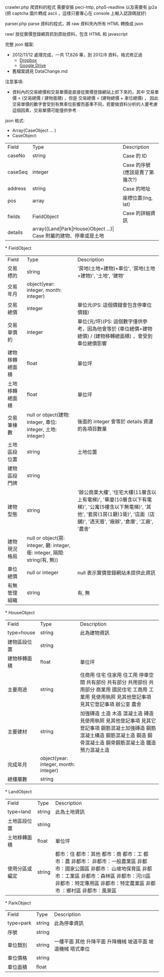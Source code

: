 crawler.php 
爬資料的程式
需要安裝 pecl-http, php5-readline
以及需要有 jp2a (把 captcha 圖片轉成 ascii ，這樣只要專心在 console 上輸入認證碼就好)

parser.php
parse 資料的程式，將 raw 資料夾內所有 HTML 轉換成 json

raw/
放從實價登錄網頁抓到原始資料，包含 HTML 和 javascript

完整 json 檔案:
* 2012/11/12 處理完成，一共 17,826 筆，到 2012/8 資料，格式修正過
    * [Dropbox](https://www.dropbox.com/s/7u2h5h3aejaz7t5/realprice20121112.json)
    * [Google Drive](https://docs.google.com/file/d/0B_CxAZD9rYXMZGF6NHlwUktaRjA/edit)
* 舊檔案請見 DataChange.md

注意事項:
* 資料內的交易總價和交易單價是直接從實價登錄網站上抓下來的，其中 交易單價 = (交易總價 / 建物面積) ，但是 交易總價 = (建物總價 + 車位總價) ，
  因此交易單價的數字會受到有無車位影響而基準不同，若要做資料分析的人要考慮這個因素，交易單價可能僅供參考


json 格式:
* Array(CaseObject ... )
* CaseObject:
<table>
  <tr>
    <td>Field</td>
    <td>Type</td>
    <td>Description</td>
  </tr>
  <tr>
    <td>caseNo</td>
    <td>string</td>
    <td>Case 的 ID</td>
  </tr>
  <tr>
    <td>caseSeq</td>
    <td>integer</td>
    <td>Case 的序號(應該是賣了第幾次?)</td>
  </tr>
  <tr>
    <td>address</td>
    <td>string</td>
    <td>Case 的地址</td>
  </tr>
  <tr>
    <td>pos</td>
    <td>array</td>
    <td>座標位置(lng, lat)</td>
  </tr>
  <tr>
    <td>fields</td>
    <td>FieldObject</td>
    <td>Case 的詳細資訊</td>
  </tr>
  <tr>
    <td>details</td>
    <td>array({Land|Park|House}Object ...)| Case 附屬的建物、停車或是土地</td>
  </tr>
</table>
* FieldObject
<table>
  <tr>
    <td>Field</td>
    <td>Type</td>
    <td>Description</td>
  </tr>
  <tr>
    <td>交易標的</td>
    <td>string</td>
    <td>'房地(土地+建物)+車位', '房地(土地+建物)', '土地', '建物'</td>
  </tr>
  <tr>
    <td>交易年月</td>
    <td>object(year: integer, month: integer)</td>
    <td></td></tr>
  <tr>
    <td>交易總價</td>
    <td>integer</td>
    <td>單位元(PS: 這個價錢會包含停車位價錢)</td>
  </tr>
  <tr>
    <td>交易單價 約</td>
    <td>integer</td>
    <td>單位(元/坪)(PS: 這個數字僅供參考，因為他會等於 (車位總價+建物總價) / (建物移轉總面積) ，會受到車位總價影響</td>
  </tr>
  <tr>
    <td>建物移轉總面積</td>
    <td>float</td>
    <td>單位坪</td>
  </tr>
  <tr>
    <td>土地移轉總面積</td>
    <td>float</td>
    <td>單位坪</td>
  </tr>
  <tr>
    <td>交易筆棟數</td>
    <td>null or object(建物: integer, 車位: integer, 土地: integer)</td>
    <td>後面的 integer 會等於 details 資運的各項目數量</td>
  </tr>
  <tr>
    <td>土地區段位置</td>
    <td>string</td>
    <td>土地位置</td>
  </tr>
  <tr>
    <td>建物區段門牌</td>
    <td>string</td>
    <td></td></tr>
  <tr>
    <td>建物型態</td>
    <td>string</td>
    <td>'辦公商業大樓', '住宅大樓(11層含以上有電梯)', '華廈(10層含以下有電梯)', '公寓(5樓含以下無電梯)', '其他', '套房(1房(1廳)1衛)', '店面（店舖)', '透天厝', '廠辦', '倉庫', '工廠', '農舍'</td>
  </tr>
  <tr>
    <td>建物現況格局</td>
    <td>null or object(房: integer, 廳: integer, 衛: integer, 隔間: string(有, 無))</td>
    <td></td>
  </tr>
  <tr>
    <td>車位總價</td>
    <td>null or integer</td>
    <td>null 表示實價登錄網站未提供此資訊</td></tr>
  <tr>
    <td>有無管理組織</td>
    <td>string</td>
    <td>有, 無</td>
  </tr>
</table>
* HouseObject
<table>
  <tr>
    <td>Field</td>
    <td>Type</td>
    <td>Description</td>
  </tr>
  <tr>
    <td>type=house</td>
    <td>string</td>
    <td>此為建物資訊</td>
  </tr>
  <tr>
    <td>建物區段位置</td>
    <td>string</td>
    <td></td></tr>
  <tr>
    <td>建物移轉面積</td>
    <td>float</td>
    <td>單位坪</td>
  </tr>
  <tr>
    <td>主要用途</td>
    <td>string</td>
    <td>住商用 住宅 住家用 住工用 停車空間 共有部份 共有部分 共用部份 共用部分 商業用 國民住宅 工商用 工業用 見使用執照 見其他登記事項 見其它登記事項 辦公室 農舍</td>
  </tr>
  <tr>
    <td>主要建材</td>
    <td>string</td>
    <td>加強磚造 土造 木造 混凝土造 磚造 見使用執照 見其他登記事項 見其它登記事項 鋼筋混凝土加強磚造 鋼筋混凝土構造 鋼筋混凝土造 鋼造 鋼骨混凝土造 鋼骨鋼筋混凝土造 鐵造 預力混凝土造</td></tr>
  <tr>
    <td>完成年月</td>
    <td>object(year: integer, month: integer)</td>
    <td></td></tr>
  <tr>
    <td>總樓層數</td>
    <td>string</td>
    <td></td></tr>
</table>
* LandObject
<table>
  <tr>
    <td>Field</td>
    <td>Type</td>
    <td>Description</td>
  </tr>
  <tr>
    <td>type=land</td>
    <td>string</td>
    <td>此為土地資訊</td>
  </tr>
  <tr>
    <td>土地區段位置</td>
    <td>string</td>
    <td></td></tr>
  <tr>
    <td>土地移轉面積</td>
    <td>float</td>
    <td>單位坪</td>
  </tr>
  <tr>
    <td>使用分區或編定</td>
    <td>string</td>
    <td>都市：住 都市：其他 都市：商 都市：工 都市：農 非都市： 非都市：一般農業區 非都市：國家公園區 非都市： 山坡地保育區 非都市：工業區 非都市：森林區 非都市：河川區 非都市：特定專用區 非都市：特定農業區 非都市 ：鄉村區 非都市：風景區</td>
  </tr>
</table>
* ParkObject
<table>
  <tr>
    <td>Field</td>
    <td>Type</td>
    <td>Description</td>
  </tr>
  <tr>
    <td>type=park</td>
    <td>string</td>
    <td>此為停車資訊</td>
  </tr>
  <tr>
    <td>序號</td>
    <td>string</td>
    <td></td></tr>
  <tr>
    <td>車位類別</td>
    <td>string</td>
    <td>一樓平面 其他 升降平面 升降機械 坡道平面 坡道機械 塔式車位</td>
  </tr>
  <tr>
    <td>車位價格</td>
    <td>string</td>
    <td></td></tr>
  <tr>
    <td>車位面積</td>
    <td>float</td>
    <td></td></tr>
</table>
